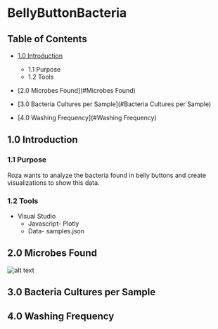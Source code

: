 # BellyButtonBacteria

## Table of Contents
- [1.0 Introduction](#Introduction)
  * 1.1 Purpose
  * 1.2 Tools
- [2.0 Microbes Found](#Microbes Found)
 
- [3.0 Bacteria Cultures per Sample](#Bacteria Cultures per Sample)

- [4.0 Washing Frequency](#Washing Frequency)


<a name="Introduction"></a>
## 1.0 Introduction

### 1.1 Purpose
Roza wants to analyze the bacteria found in belly buttons and create visualizations to show this data. 

### 1.2 Tools
- Visual Studio
  - Javascript- Plotly
  - Data- samples.json
 
<a name="#Microbes Found"></a>
## 2.0 Microbes Found

![alt text](Resources/Pivot_Table.png)

<a name="#Bacteria Cultures per Sample"></a>
## 3.0 Bacteria Cultures per Sample

<a name="#Washing Frequency"></a>
## 4.0 Washing Frequency
